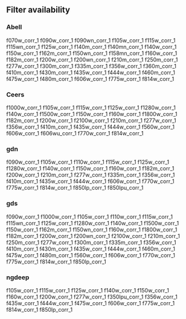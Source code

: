 
## Filter availability 



### Abell


f070w_corr_1
f090w_corr_1
f090wn_corr_1
f105w_corr_1
f115w_corr_1
f115wn_corr_1
f125w_corr_1
f140m_corr_1
f140mn_corr_1
f140w_corr_1
f150w_corr_1
f162m_corr_1
f150wn_corr_1
f158mn_corr_1
f160w_corr_1
f182m_corr_1
f200w_corr_1
f200wn_corr_1
f210m_corr_1
f250m_corr_1
f277w_corr_1
f300m_corr_1
f335m_corr_1
f356w_corr_1
f360m_corr_1
f410m_corr_1
f430m_corr_1
f435w_corr_1
f444w_corr_1
f460m_corr_1
f475w_corr_1
f480m_corr_1
f606w_corr_1
f775w_corr_1
f814w_corr_1

### Ceers

f1000w_corr_1
f105w_corr_1
f115w_corr_1
f125w_corr_1
f1280w_corr_1
f140w_corr_1
f1500w_corr_1
f150w_corr_1
f160w_corr_1
f1800w_corr_1
f182m_corr_1
f200w_corr_1
f2100w_corr_1
f210m_corr_1
f277w_corr_1
f356w_corr_1
f410m_corr_1
f435w_corr_1
f444w_corr_1
f560w_corr_1
f606w_corr_1
f606wu_corr_1
f770w_corr_1
f814w_corr_1

### gdn
f090w_corr_1
f105w_corr_1
f110w_corr_1
f115w_corr_1
f125w_corr_1
f1280w_corr_1
f140w_corr_1
f150w_corr_1
f160w_corr_1
f182m_corr_1
f200w_corr_1
f210m_corr_1
f277w_corr_1
f335m_corr_1
f356w_corr_1
f410m_corr_1
f435w_corr_1
f444w_corr_1
f606w_corr_1
f770w_corr_1
f775w_corr_1
f814w_corr_1
f850lp_corr_1
f850lpu_corr_1


### gds


f090w_corr_1
f1000w_corr_1
f105w_corr_1
f110w_corr_1
f115w_corr_1
f115wn_corr_1
f125w_corr_1
f1280w_corr_1
f140w_corr_1
f1500w_corr_1
f150w_corr_1
f162m_corr_1
f150wn_corr_1
f160w_corr_1
f1800w_corr_1
f182m_corr_1
f200w_corr_1
f200wn_corr_1
f2100w_corr_1
f210m_corr_1
f250m_corr_1
f277w_corr_1
f300m_corr_1
f335m_corr_1
f356w_corr_1
f410m_corr_1
f430m_corr_1
f435w_corr_1
f444w_corr_1
f460m_corr_1
f475w_corr_1
f480m_corr_1
f560w_corr_1
f606w_corr_1
f770w_corr_1
f775w_corr_1
f814w_corr_1
f850lp_corr_1


### ngdeep

f105w_corr_1
f115w_corr_1
f125w_corr_1
f140w_corr_1
f150w_corr_1
f160w_corr_1
f200w_corr_1
f277w_corr_1
f350lpu_corr_1
f356w_corr_1
f435w_corr_1
f444w_corr_1
f475w_corr_1
f606w_corr_1
f775w_corr_1
f814w_corr_1
f850lp_corr_1
